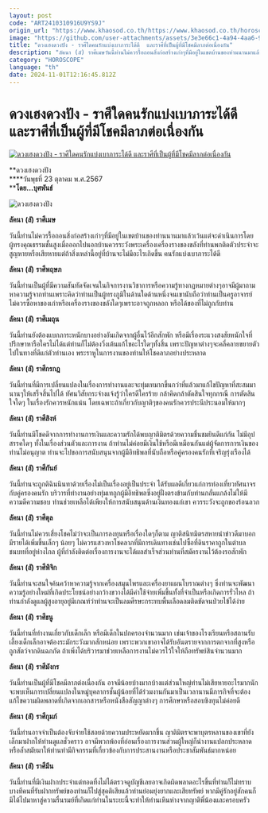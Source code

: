 ```yaml
---
layout: post
code: "ART2410310916U9YS9J"
origin_url: "https://www.khaosod.co.th/https://www.khaosod.co.th/horoscope/news_9468683"
image: "https://github.com/user-attachments/assets/3e3e66c1-4a94-4aa6-9fac-2be2d71a608b"
title: "ดวงเฮงดวงปัง - ราศีใดคนรักแบ่งเบาภาระได้ดี  และราศีที่เป็นผู้ที่มีโชคมีลาภต่อเนื่องกัน"
description: "ลัคนา (ลั) ราศีเมษวันนี้ท่านไม่ควรรื้อถอนสิ่งก่อสร้างเก่าๆที่มีอยู่ในเขตบ้านของท่านนานมาแล้วเว้นแต่จะดำเนินการโดยผู้ทรงคุณธรรมชั้นสูง"
category: "HOROSCOPE"
language: "th"
date: 2024-11-01T12:16:45.812Z
---
```


# ดวงเฮงดวงปัง - ราศีใดคนรักแบ่งเบาภาระได้ดี  และราศีที่เป็นผู้ที่มีโชคมีลาภต่อเนื่องกัน

[![ดวงเฮงดวงปัง - ราศีใดคนรักแบ่งเบาภาระได้ดี  และราศีที่เป็นผู้ที่มีโชคมีลาภต่อเนื่องกัน](https://www.khaosod.co.th/wpapp/uploads/2024/10/23-วันพุธ.jpg "ดวงเฮงดวงปัง - ราศีใดคนรักแบ่งเบาภาระได้ดี  และราศีที่เป็นผู้ที่มีโชคมีลาภต่อเนื่องกัน")](https://www.khaosod.co.th/wpapp/uploads/2024/10/23-วันพุธ.jpg)

**ดวงเฮงดวงปัง  
****วันพุธที่ 23 ตุลาคม พ.ศ.2567  
****โดย…บุศพันธ์**

![ดวงเฮงดวงปัง](https://www.khaosod.co.th/wpapp/uploads/2024/10/23-wed.jpg)

**ลัคนา** **(****ลั****)** **ราศีเมษ**

วันนี้ท่านไม่ควรรื้อถอนสิ่งก่อสร้างเก่าๆที่มีอยู่ในเขตบ้านของท่านนานมาแล้วเว้นแต่จะดำเนินการโดยผู้ทรงคุณธรรมชั้นสูงเมื่อออกไปนอกบ้านควรระวังพระเครื่องเครื่องรางของขลังที่ท่านพกติดตัวประจำจะสูญหายหรือเสียหายแต่ถ้าสิ่งเหล่านี้อยู่ที่บ้านจะไม่มีอะไรเกิดขึ้น คนรักแบ่งเบาภาระได้ดี

**ลัคนา** **(****ลั****)** **ราศีพฤษภ**

วันนี้ท่านเป็นผู้ที่มีความสันทัดจัดเจนในกิจการงานวิชาการหรือความรู้ทางกฎหมายต่างๆอาจมีผู้มาถามหาความรู้จากท่านเพราะคิดว่าท่านเป็นผู้ทรงภูมิในด้านใดด้านหนึ่งจนเขานับถือว่าท่านเป็นครูอาจารย์ ไม่ควรซื้อหาของเก่าหรือเครื่องรางของขลังใดๆเพราะอาจถูกหลอก หรือได้ของที่ไม่ถูกกับท่าน

**ลัคนา** **(****ลั****)** **ราศีเมถุน**

วันนี้ท่านยังต้องแบกภาระหนักบางอย่างอันเกิดจากผู้อื่นไว้อีกสักพัก หรือมีเรื่องระแวงสงสัยหนักใจที่ปรึกษาหารือใครไม่ได้แต่ท่านก็ไม่ต้องวิ่งเต้นแก้ไขอะไรใดๆทั้งสิ้น เพราะปัญหาต่างๆจะคลี่คลายขยายตัวไปในทางที่ดีแก่ตัวท่านเอง พระราหูในการงานของท่านให้โชคลาภอย่างประหลาด

**ลัคนา** **(****ลั****)** **ราศีกรกฎ**

วันนี้ท่านที่มีการเปลี่ยนแปลงในเรื่องการทำงานและจะทุ่มเทมากขึ้นกว่าที่แล้วมาแก้ไขปัญหาที่สะสมมานานๆให้เสร็จสิ้นไปได้ ทัศนวิสัยกระจ่างแจ้งรู้ว่าใครดีใครร้าย กล้าคิดกล้าตัดสินใจทุกกรณี การตัดสินใจใดๆ ในเรื่องรักควรหนักแน่น โดยเฉพาะถ้าเกี่ยวกับญาติๆของคนรักควรประนีประนอมให้มากๆ

**ลัคนา** **(****ลั****)** **ราศีสิงห์**

วันนี้ท่านมีโชคดีจากการทำงานการเงินและความรักได้พบญาติมิตรด้วยความชื่นชมยินดีแก่กัน ไม่มีอุปสรรคใดๆ ทั้งในเรื่องส่วนตัวและการงาน ถ้าท่านไม่ค่อยมีเงินใช้หรือมีเหมือนกันแต่ผู้จัดการการเงินของท่านไม่อนุญาต ท่านจะไปขอการสนับสนุนจากผู้มีอิทธิพลที่นับถือหรือคู่ครองคนรักที่เจริญรุ่งเรืองได้

**ลัคนา** **(****ลั****)** **ราศีกันย์**

วันนี้ท่านจะถูกติฉินนินทาด้วยเรื่องไม่เป็นเรื่องอยู่เป็นประจำ ได้รับผลดีเกี่ยวแก่การท่องเที่ยวทัศนาจรกับคู่ครองคนรัก บริวารที่ทำงานอย่างทุ่มเทถูกผู้มีอิทธิพลซึ่งอยู่ฝั่งตรงข้ามกับท่านกลั่นแกล้งไม่ให้มีความดีความชอบ ท่านช่วยเหลือได้เพียงให้การสนับสนุนด้านเงินทองแก่เขา ควรระวังจะถูกของร้อนลวก

**ลัคนา** **(****ลั****)** **ราศีตุล**

วันนี้ท่านไม่ควรเสี่ยงโชคไม่ว่าจะเป็นการลงทุนหรือเรื่องใดๆก็ตาม ญาติสนิทมิตรสหายนำข่าวดีมาบอก มีรายได้เพิ่มขึ้นเล็กๆ น้อยๆ ไม่ควรแสวงหาโชคลาภที่มีการเดินทางเช่นไปซื้อที่ดินราคาถูกในตำบลชนบทที่อยู่ห่างไกล ผู้ที่กำลังติดต่อเรื่องการงานจะได้ผลสำเร็จส่วนท่านที่สมัครงานไว้ต้องรอสักพัก

**ลัคนา** **(****ลั****)** **ราศีพิจิก**

วันนี้ท่านจะสนใจค้นคว้าหาความรู้จากเครื่องสมุนไพรและเครื่องยาแผนโบราณต่างๆ ซึ่งท่านจะพัฒนาความรู้อย่างใหม่ที่เกิดประโยชน์อย่างกว้างขวางได้มีค่าใช้จ่ายเพิ่มขึ้นทั้งที่จำเป็นหรือเกิดการรั่วไหล ถ้าท่านกำลังดูแลผู้สูงอายุอยู่มีเกณฑ์ว่าท่านจะเป็นลมศีรษะกระทบพื้นเลือดลมติดขัดจนป่วยไข้ได้ง่าย

**ลัคนา** **(****ลั****)** **ราศีธนู**

วันนี้ท่านที่ทำงานเกี่ยวกับเด็กเล็ก หรือมีเด็กในปกครองจำนวนมาก เช่นเจ้าของโรงเรียนหรือสถานรับเลี้ยงเด็กเล็กอาจต้องระมักระวังมากสักหน่อย เพราะพวกเขาอาจได้รับอันตรายจากการตกจากที่สูงหรือถูกสัตว์จากดินฉกกัด ถ้าเพิ่งได้บริวารมาช่วยเหลือการงานไม่ควรไว้ใจให้ถือทรัพย์สินจำนวนมาก

**ลัคนา** **(****ลั****)** **ราศีมังกร**

วันนี้ท่านเป็นผู้ที่มีโชคมีลาภต่อเนื่องกัน อาจมีน้อยบ้างมากบ้างแต่ส่วนใหญ่ท่านไม่เสียหายอะไรมากนัก จะพบเห็นการเปลี่ยนแปลงในหมู่บุคลากรชั้นผู้น้อยที่ได้ร่วมงานกันมาเป็นเวลานานมีภารกิจที่จะต้องแก้ไขความผิดพลาดที่เกิดจากเอกสารหรือหนังสือสัญญาต่างๆ การศึกษาหรือสอบชิงทุนไม่ค่อยดี

**ลัคนา** **(****ลั****)** **ราศีกุมภ์**

วันนี้ท่านอาจจำเป็นต้องจับจ่ายใช้สอยด้วยความประหยัดมากขึ้น ญาติมิตรจะพาบุตรหลานของเขาที่ยังเล็กมาฝากให้ท่านดูแลชั่วคราว อาจมีพวกพ้องที่อ่อนเรื่องการงานส่วนผู้ใหญ่ก็นำงานแปลกประหลาดหรือล้ำสมัยมาให้ท่านทำมีกิจกรรมที่เกี่ยวข้องกับการประสานงานหรือประชาสัมพันธ์มากหน่อย

**ลัคนา** **(****ลั****)** **ราศีมีน**

วันนี้ท่านที่มีเงินฝากประจำแต่ทอดทิ้งไม่ได้ตรวจดูบัญชีเลยอาจเกิดผิดพลาดอะไรขึ้นที่ท่านก็ไม่ทราบบางทีคนที่รับฝากทรัพย์ของท่านก็ไปสู่สุคติเสียแล้วท่านย่อมยุ่งยากและเสียทรัพย์ หากมีคู่รักอยู่สักคนก็มิได้ไปมาหาสู่ความรื่นรมย์ที่เกิดแก่ท่านในระยะนี้จะทำให้ท่านเหินห่างจากญาติพี่น้องและครอบครัว